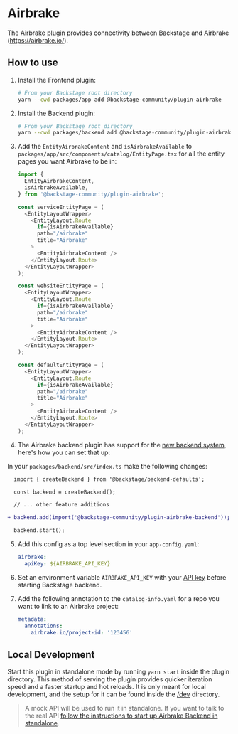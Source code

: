 # Airbrake

The Airbrake plugin provides connectivity between Backstage and Airbrake (https://airbrake.io/).

## How to use

1. Install the Frontend plugin:

   ```bash
   # From your Backstage root directory
   yarn --cwd packages/app add @backstage-community/plugin-airbrake
   ```

2. Install the Backend plugin:

   ```bash
   # From your Backstage root directory
   yarn --cwd packages/backend add @backstage-community/plugin-airbrake-backend
   ```

3. Add the `EntityAirbrakeContent` and `isAirbrakeAvailable` to `packages/app/src/components/catalog/EntityPage.tsx` for all the entity pages you want Airbrake to be in:

   ```typescript jsx
   import {
     EntityAirbrakeContent,
     isAirbrakeAvailable,
   } from '@backstage-community/plugin-airbrake';

   const serviceEntityPage = (
     <EntityLayoutWrapper>
       <EntityLayout.Route
         if={isAirbrakeAvailable}
         path="/airbrake"
         title="Airbrake"
       >
         <EntityAirbrakeContent />
       </EntityLayout.Route>
     </EntityLayoutWrapper>
   );

   const websiteEntityPage = (
     <EntityLayoutWrapper>
       <EntityLayout.Route
         if={isAirbrakeAvailable}
         path="/airbrake"
         title="Airbrake"
       >
         <EntityAirbrakeContent />
       </EntityLayout.Route>
     </EntityLayoutWrapper>
   );

   const defaultEntityPage = (
     <EntityLayoutWrapper>
       <EntityLayout.Route
         if={isAirbrakeAvailable}
         path="/airbrake"
         title="Airbrake"
       >
         <EntityAirbrakeContent />
       </EntityLayout.Route>
     </EntityLayoutWrapper>
   );
   ```

4. The Airbrake backend plugin has support for the [new backend system](https://backstage.io/docs/backend-system/), here's how you can set that up:

In your `packages/backend/src/index.ts` make the following changes:

```diff
  import { createBackend } from '@backstage/backend-defaults';

  const backend = createBackend();

  // ... other feature additions

+ backend.add(import('@backstage-community/plugin-airbrake-backend'));

  backend.start();
```

5. Add this config as a top level section in your `app-config.yaml`:

   ```yaml
   airbrake:
     apiKey: ${AIRBRAKE_API_KEY}
   ```

6. Set an environment variable `AIRBRAKE_API_KEY` with your [API key](https://airbrake.io/docs/api/#authentication)
   before starting Backstage backend.

7. Add the following annotation to the `catalog-info.yaml` for a repo you want to link to an Airbrake project:

   ```yaml
   metadata:
     annotations:
       airbrake.io/project-id: '123456'
   ```

## Local Development

Start this plugin in standalone mode by running `yarn start` inside the plugin directory. This method of serving the plugin provides quicker
iteration speed and a faster startup and hot reloads. It is only meant for local development, and the setup for it can
be found inside the [/dev](./dev) directory.

> A mock API will be used to run it in standalone. If you want to talk to the real API [follow the instructions to start up Airbrake Backend in standalone](../airbrake-backend/README.md#local-development).
